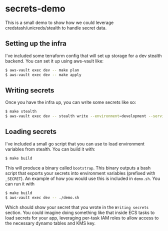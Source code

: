 # secrets-demo

This is a small demo to show how we could leverage credstash/unicreds/stealth to handle secret data.

## Setting up the infra

I've included some terraform config that will set up storage for a dev stealth backend.  You can set it up using aws-vault like:

```bash
$ aws-vault exec dev -- make plan
$ aws-vault exec dev -- make apply
```

## Writing secrets

Once you have the infra up, you can write some secrets like so:

```bash
$ make stealth
$ aws-vault exec dev -- stealth write --environment=development --service=test-service --key=key-name --value=some-value
```

## Loading secrets

I've included a small go script that you can use to load environment variables from stealth.  You can build it with:

```bash
$ make build
```

This will produce a binary called `bootstrap`.  This binary outputs a bash script that exports your secrets into environment variables (prefixed with `_SECRET`).  An example of how you would use this is included in `demo.sh`.  You can run it with

```bash
$ make build
$ aws-vault exec dev -- ./demo.sh
```

Which should show your secret that you wrote in the `Writing secrets` section.  You could imagine doing something like that inside ECS tasks to load secrets for your app, leveraging per-task IAM roles to allow access to the necessary dynamo tables and KMS key.
